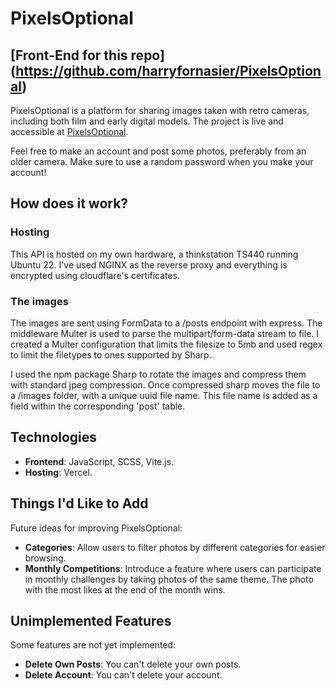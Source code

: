 # PixelsOptional

## [Front-End for this repo] (https://github.com/harryfornasier/PixelsOptional)

PixelsOptional is a platform for sharing images taken with retro cameras, including both film and early digital models. The project is live and accessible at [PixelsOptional](https://pixels-optional.vercel.app).

Feel free to make an account and post some photos, preferably from an older camera. Make sure to use a random password when you make your account!  

## How does it work?

### Hosting

This API is hosted on my own hardware, a thinkstation TS440 running Ubuntu 22. I've used NGINX as the reverse proxy and everything is encrypted using cloudflare's certificates.

### The images

The images are sent using FormData to a /posts endpoint with express. The middleware Multer is used to parse the multipart/form-data stream to file. I created a Multer configuration that limits the filesize to 5mb and used regex to limit the filetypes to ones supported by Sharp.

I used the npm package Sharp to rotate the images and compress them with standard jpeg compression. Once compressed sharp moves the file to a /images folder, with a unique uuid file name. This file name is added as a field within the corresponding 'post' table. 

## Technologies

- **Frontend**: JavaScript, SCSS, Vite.js.
- **Hosting**: Vercel.

## Things I'd Like to Add

Future ideas for improving PixelsOptional:
- **Categories**: Allow users to filter photos by different categories for easier browsing.
- **Monthly Competitions**: Introduce a feature where users can participate in monthly challenges by taking photos of the same theme. The photo with the most likes at the end of the month wins.

## Unimplemented Features

Some features are not yet implemented:
- **Delete Own Posts**: You can't delete your own posts.
- **Delete Account**: You can't delete your account.
